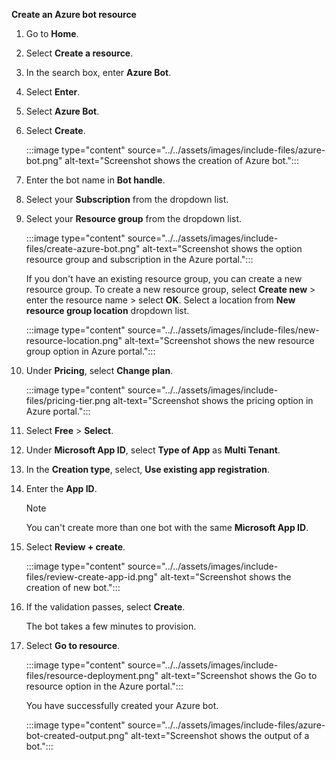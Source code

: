 **Create an Azure bot resource**

1. Go to **Home**.
1. Select **Create a resource**.
1. In the search box, enter **Azure Bot**.
1. Select **Enter**.
1. Select **Azure Bot**.
1. Select **Create**.

    :::image type="content" source="../../assets/images/include-files/azure-bot.png" alt-text="Screenshot shows the creation of Azure bot.":::

1. Enter the bot name in **Bot handle**.
1. Select your **Subscription** from the dropdown list.
1. Select your **Resource group** from the dropdown list.

    :::image type="content" source="../../assets/images/include-files/create-azure-bot.png" alt-text="Screenshot shows the option resource group and subscription in the Azure portal.":::
    
    If you don't have an existing resource group, you can create a new resource group. To create a new resource group, select **Create new** > enter the resource name > select **OK**. Select a location from **New resource group location** dropdown list.
    
    :::image type="content" source="../../assets/images/include-files/new-resource-location.png" alt-text="Screenshot shows the new resource group option in Azure portal.":::

1. Under **Pricing**, select **Change plan**. 

    :::image type="content" source="../../assets/images/include-files/pricing-tier.png alt-text="Screenshot shows the pricing option in Azure portal.":::

1. Select **Free** > **Select**.

1. Under **Microsoft App ID**, select **Type of App** as **Multi Tenant**. 

1. In the **Creation type**, select, **Use existing app registration**.

1. Enter the **App ID**.

   <!-- You can also select **Use existing app registration** and enter existing **App ID**, **App tenant ID**, and **MSI resource ID**. -->

    > [!NOTE]
    > You can't create more than one bot with the same **Microsoft App ID**.

1. Select **Review + create**.

    :::image type="content" source="../../assets/images/include-files/review-create-app-id.png" alt-text="Screenshot shows the creation of new bot.":::   

1. If the validation passes, select **Create**. 

    The bot takes a few minutes to provision.

1. Select **Go to resource**. 

    :::image type="content" source="../../assets/images/include-files/resource-deployment.png" alt-text="Screenshot shows the Go to resource option in the Azure portal.":::
    
    You have successfully created your Azure bot.

    :::image type="content" source="../../assets/images/include-files/azure-bot-created-output.png" alt-text="Screenshot shows the output of a bot.":::
